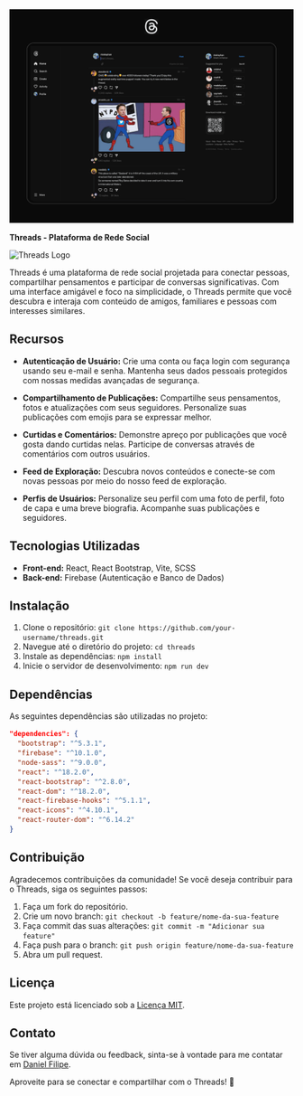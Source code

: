 <img src="./src/assets/ui&ux.png" alt="">

**Threads - Plataforma de Rede Social**

![Threads Logo](/path/to/logo.png)

Threads é uma plataforma de rede social projetada para conectar pessoas, compartilhar pensamentos e participar de conversas significativas. Com uma interface amigável e foco na simplicidade, o Threads permite que você descubra e interaja com conteúdo de amigos, familiares e pessoas com interesses similares.

## Recursos

- **Autenticação de Usuário:** Crie uma conta ou faça login com segurança usando seu e-mail e senha. Mantenha seus dados pessoais protegidos com nossas medidas avançadas de segurança.

- **Compartilhamento de Publicações:** Compartilhe seus pensamentos, fotos e atualizações com seus seguidores. Personalize suas publicações com emojis para se expressar melhor.

- **Curtidas e Comentários:** Demonstre apreço por publicações que você gosta dando curtidas nelas. Participe de conversas através de comentários com outros usuários.

- **Feed de Exploração:** Descubra novos conteúdos e conecte-se com novas pessoas por meio do nosso feed de exploração.

- **Perfis de Usuários:** Personalize seu perfil com uma foto de perfil, foto de capa e uma breve biografia. Acompanhe suas publicações e seguidores.

## Tecnologias Utilizadas

- **Front-end:** React, React Bootstrap, Vite, SCSS
- **Back-end:** Firebase (Autenticação e Banco de Dados)

## Instalação

1. Clone o repositório: `git clone https://github.com/your-username/threads.git`
2. Navegue até o diretório do projeto: `cd threads`
3. Instale as dependências: `npm install`
4. Inicie o servidor de desenvolvimento: `npm run dev`

## Dependências

As seguintes dependências são utilizadas no projeto:

```json
"dependencies": {
  "bootstrap": "^5.3.1",
  "firebase": "^10.1.0",
  "node-sass": "^9.0.0",
  "react": "^18.2.0",
  "react-bootstrap": "^2.8.0",
  "react-dom": "^18.2.0",
  "react-firebase-hooks": "^5.1.1",
  "react-icons": "^4.10.1",
  "react-router-dom": "^6.14.2"
}
```

## Contribuição

Agradecemos contribuições da comunidade! Se você deseja contribuir para o Threads, siga os seguintes passos:

1. Faça um fork do repositório.
2. Crie um novo branch: `git checkout -b feature/nome-da-sua-feature`
3. Faça commit das suas alterações: `git commit -m "Adicionar sua feature"`
4. Faça push para o branch: `git push origin feature/nome-da-sua-feature`
5. Abra um pull request.

## Licença

Este projeto está licenciado sob a [Licença MIT](https://opensource.org/licenses/MIT).

## Contato

Se tiver alguma dúvida ou feedback, sinta-se à vontade para me contatar em [Daniel Filipe](https://www.facebook.com/profile.php?id=100050680572102).

Aproveite para se conectar e compartilhar com o Threads! 🎉